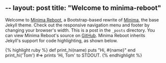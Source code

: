 --
layout: post
title: "Welcome to minima-reboot"
---

Welcome to [Minima Reboot](https://github.com/aterenin/minima-reboot), a Bootstrap-based rewrite of [Minima](https://github.com/jekyll/minima), the base Jekyll theme. Check out the responsive navigation menu and footer by changing your browser's width. This is a post in the `_posts` directory. You can view Minima Reboot's source on [GitHub](https://github.com/aterenin/minima-reboot). Minima Reboot inherits Jekyll's support for code highlighting, as shown below.

{% highlight ruby %}
def print_hi(name)
  puts "Hi, #{name}"
end
print_hi('Tom')
#=> prints 'Hi, Tom' to STDOUT.
{% endhighlight %}
